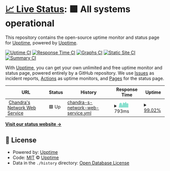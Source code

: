 # [📈 Live Status](https://status.chandr1000.net): <!--live status--> **🟩 All systems operational**

This repository contains the open-source uptime monitor and status page for [Upptime](https://upptime.js.org), powered by [Upptime](https://github.com/upptime/upptime).

[![Uptime CI](https://github.com/chandr1000/statuspage/workflows/Uptime%20CI/badge.svg)](https://github.com/chandr1000/statuspage/actions?query=workflow%3A%22Uptime+CI%22)
[![Response Time CI](https://github.com/chandr1000/statuspage/workflows/Response%20Time%20CI/badge.svg)](https://github.com/chandr1000/statuspage/actions?query=workflow%3A%22Response+Time+CI%22)
[![Graphs CI](https://github.com/chandr1000/statuspage/workflows/Graphs%20CI/badge.svg)](https://github.com/chandr1000/statuspage/actions?query=workflow%3A%22Graphs+CI%22)
[![Static Site CI](https://github.com/chandr1000/statuspage/workflows/Static%20Site%20CI/badge.svg)](https://github.com/chandr1000/statuspage/actions?query=workflow%3A%22Static+Site+CI%22)
[![Summary CI](https://github.com/chandr1000/statuspage/workflows/Summary%20CI/badge.svg)](https://github.com/chandr1000/statuspage/actions?query=workflow%3A%22Summary+CI%22)

With [Upptime](https://upptime.js.org), you can get your own unlimited and free uptime monitor and status page, powered entirely by a GitHub repository. We use [Issues](https://github.com/upptime/upptime/issues) as incident reports, [Actions](https://github.com/chandr1000/statuspage/actions) as uptime monitors, and [Pages](https://status.chandr1000.net) for the status page.

<!--start: status pages-->
<!-- This summary is generated by Upptime (https://github.com/upptime/upptime) -->
<!-- Do not edit this manually, your changes will be overwritten -->
<!-- prettier-ignore -->
| URL | Status | History | Response Time | Uptime |
| --- | ------ | ------- | ------------- | ------ |
| <img alt="" src="https://icons.duckduckgo.com/ip3/www.chandr1000.net.ico" height="13"> [Chandra's Network Web Service](https://www.chandr1000.net) | 🟩 Up | [chandra-s-network-web-service.yml](https://github.com/chandr1000/statuspage/commits/HEAD/history/chandra-s-network-web-service.yml) | <details><summary><img alt="Response time graph" src="./graphs/chandra-s-network-web-service/response-time-week.png" height="20"> 793ms</summary><br><a href="https://status.chandr1000.net/history/chandra-s-network-web-service"><img alt="Response time 864" src="https://img.shields.io/endpoint?url=https%3A%2F%2Fraw.githubusercontent.com%2Fchandr1000%2Fstatuspage%2FHEAD%2Fapi%2Fchandra-s-network-web-service%2Fresponse-time.json"></a><br><a href="https://status.chandr1000.net/history/chandra-s-network-web-service"><img alt="24-hour response time 691" src="https://img.shields.io/endpoint?url=https%3A%2F%2Fraw.githubusercontent.com%2Fchandr1000%2Fstatuspage%2FHEAD%2Fapi%2Fchandra-s-network-web-service%2Fresponse-time-day.json"></a><br><a href="https://status.chandr1000.net/history/chandra-s-network-web-service"><img alt="7-day response time 793" src="https://img.shields.io/endpoint?url=https%3A%2F%2Fraw.githubusercontent.com%2Fchandr1000%2Fstatuspage%2FHEAD%2Fapi%2Fchandra-s-network-web-service%2Fresponse-time-week.json"></a><br><a href="https://status.chandr1000.net/history/chandra-s-network-web-service"><img alt="30-day response time 864" src="https://img.shields.io/endpoint?url=https%3A%2F%2Fraw.githubusercontent.com%2Fchandr1000%2Fstatuspage%2FHEAD%2Fapi%2Fchandra-s-network-web-service%2Fresponse-time-month.json"></a><br><a href="https://status.chandr1000.net/history/chandra-s-network-web-service"><img alt="1-year response time 864" src="https://img.shields.io/endpoint?url=https%3A%2F%2Fraw.githubusercontent.com%2Fchandr1000%2Fstatuspage%2FHEAD%2Fapi%2Fchandra-s-network-web-service%2Fresponse-time-year.json"></a></details> | <details><summary><a href="https://status.chandr1000.net/history/chandra-s-network-web-service">99.02%</a></summary><a href="https://status.chandr1000.net/history/chandra-s-network-web-service"><img alt="All-time uptime 98.53%" src="https://img.shields.io/endpoint?url=https%3A%2F%2Fraw.githubusercontent.com%2Fchandr1000%2Fstatuspage%2FHEAD%2Fapi%2Fchandra-s-network-web-service%2Fuptime.json"></a><br><a href="https://status.chandr1000.net/history/chandra-s-network-web-service"><img alt="24-hour uptime 100.00%" src="https://img.shields.io/endpoint?url=https%3A%2F%2Fraw.githubusercontent.com%2Fchandr1000%2Fstatuspage%2FHEAD%2Fapi%2Fchandra-s-network-web-service%2Fuptime-day.json"></a><br><a href="https://status.chandr1000.net/history/chandra-s-network-web-service"><img alt="7-day uptime 99.02%" src="https://img.shields.io/endpoint?url=https%3A%2F%2Fraw.githubusercontent.com%2Fchandr1000%2Fstatuspage%2FHEAD%2Fapi%2Fchandra-s-network-web-service%2Fuptime-week.json"></a><br><a href="https://status.chandr1000.net/history/chandra-s-network-web-service"><img alt="30-day uptime 98.53%" src="https://img.shields.io/endpoint?url=https%3A%2F%2Fraw.githubusercontent.com%2Fchandr1000%2Fstatuspage%2FHEAD%2Fapi%2Fchandra-s-network-web-service%2Fuptime-month.json"></a><br><a href="https://status.chandr1000.net/history/chandra-s-network-web-service"><img alt="1-year uptime 98.53%" src="https://img.shields.io/endpoint?url=https%3A%2F%2Fraw.githubusercontent.com%2Fchandr1000%2Fstatuspage%2FHEAD%2Fapi%2Fchandra-s-network-web-service%2Fuptime-year.json"></a></details>

<!--end: status pages-->

[**Visit our status website →**](https://status.chandr1000.net)

## 📄 License

- Powered by: [Upptime](https://github.com/upptime/upptime)
- Code: [MIT](./LICENSE) © [Upptime](https://upptime.js.org)
- Data in the `./history` directory: [Open Database License](https://opendatacommons.org/licenses/odbl/1-0/)
